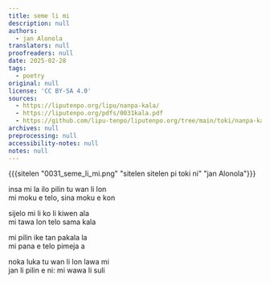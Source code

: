 ```yaml
---
title: seme li mi
description: null
authors:
  - jan Alonola
translators: null
proofreaders: null
date: 2025-02-28
tags:
  - poetry
original: null
license: 'CC BY-SA 4.0'
sources:
  - https://liputenpo.org/lipu/nanpa-kala/
  - https://liputenpo.org/pdfs/0031kala.pdf
  - https://github.com/lipu-tenpo/liputenpo.org/tree/main/toki/nanpa-kala
archives: null
preprocessing: null
accessibility-notes: null
notes: null
---
```


{{{sitelen "0031_seme_li_mi.png" "sitelen sitelen pi toki ni" "jan Alonola"}}}

insa mi la ilo pilin tu wan li lon  
mi moku e telo, sina moku e kon  

sijelo mi li ko li kiwen ala  
mi tawa lon telo sama kala  

mi pilin ike tan pakala la  
mi pana e telo pimeja a  

noka luka tu wan li lon lawa mi  
jan li pilin e ni: mi wawa li suli  

